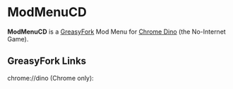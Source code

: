 # ModMenuCD
**ModMenuCD** is a [GreasyFork](greasyfork.org) Mod Menu for [Chrome Dino](link) (the No-Internet Game).

## GreasyFork Links
chrome://dino (Chrome only): 
